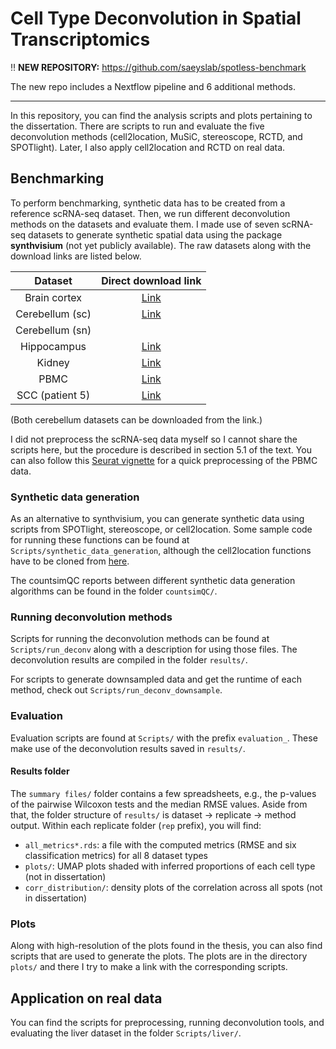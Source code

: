 # Cell Type Deconvolution in Spatial Transcriptomics


‼️ **NEW REPOSITORY:** https://github.com/saeyslab/spotless-benchmark 

The new repo includes a Nextflow pipeline and 6 additional methods.

----------------


In this repository, you can find the analysis scripts and plots pertaining to the dissertation. There are scripts to run and evaluate the five deconvolution methods (cell2location, MuSiC, stereoscope, RCTD, and SPOTlight). Later, I also apply cell2location and RCTD on real data.

## Benchmarking

To perform benchmarking, synthetic data has to be created from a reference scRNA-seq dataset. Then, we run different deconvolution methods on the datasets and evaluate them. I made use of seven scRNA-seq datasets to generate synthetic spatial data using the package **synthvisium** (not yet publicly available). The raw datasets along with the download links are listed below.

|      Dataset     |                                                                     Direct download link                                                                    |
|:----------------:|:-----------------------------------------------------------------------------------------------------------------------------------------------------------:|
|   Brain cortex   |                                           [Link](https://www.dropbox.com/s/cuowvm4vrf65pvq/allen_cortex.rds?dl=1)                                           |
| Cerebellum (sc)  | [Link](https://singlecell.broadinstitute.org/single_cell/study/SCP948/robust-decomposition-of-cell-type-mixtures-in-spatial-transcriptomics#study-download) |
| Cerebellum (sn)  |                                                                                                                                                             |
|    Hippocampus   |                                        [Link](https://storage.googleapis.com/linnarsson-lab-loom/l1_hippocampus.loom)                                       |
|      Kidney      |                [Link](https://ftp.ncbi.nlm.nih.gov/geo/series/GSE107nnn/GSE107585/suppl/GSE107585_Mouse_kidney_single_cell_datamatrix.txt.gz)               |
|       PBMC       |                                [Link](https://cf.10xgenomics.com/samples/cell/pbmc3k/pbmc3k_filtered_gene_bc_matrices.tar.gz)                               |
| SCC (patient 5)  |                            [Link](https://ftp.ncbi.nlm.nih.gov/geo/series/GSE144nnn/GSE144236/suppl/GSE144236_cSCC_counts.txt.gz)                           |

(Both cerebellum datasets can be downloaded from the link.)

I did not preprocess the scRNA-seq data myself so I cannot share the scripts here, but the procedure is described in section 5.1 of the text. You can also follow this [Seurat vignette](https://satijalab.org/seurat/articles/pbmc3k_tutorial.html) for a quick preprocessing of the PBMC data.

### Synthetic data generation
As an alternative to synthvisium, you can generate synthetic data using scripts from SPOTlight, stereoscope, or cell2location. Some sample code for running these functions can be found at `Scripts/synthetic_data_generation`, although the cell2location functions have to be cloned from [here](https://github.com/emdann/ST_simulation).

The countsimQC reports between different synthetic data generation algorithms can be found in the folder `countsimQC/`.

### Running deconvolution methods
Scripts for running the deconvolution methods can be found at `Scripts/run_deconv` along with a description for using those files. The deconvolution results are compiled in the folder `results/`.

For scripts to generate downsampled data and get the runtime of each method, check out `Scripts/run_deconv_downsample`.

### Evaluation
Evaluation scripts are found at `Scripts/` with the prefix `evaluation_`. These make use of the deconvolution results saved in `results/`. 

#### Results folder
The `summary files/` folder contains a few spreadsheets, e.g., the p-values of the pairwise Wilcoxon tests and the median RMSE values. Aside from that, the folder structure of `results/` is dataset → replicate → method output. Within each replicate folder (`rep` prefix), you will find:
* `all_metrics*.rds`: a file with the computed metrics (RMSE and six classification metrics) for all 8 dataset types
* `plots/`: UMAP plots shaded with inferred proportions of each cell type (not in dissertation)
* `corr_distribution/`: density plots of the correlation across all spots (not in dissertation) 

### Plots
Along with high-resolution of the plots found in the thesis, you can also find scripts that are used to generate the plots. The plots are in the directory `plots/` and there I try to make a link with the corresponding scripts.

## Application on real data
You can find the scripts for  preprocessing, running deconvolution tools, and evaluating the liver dataset in the folder `Scripts/liver/`.
